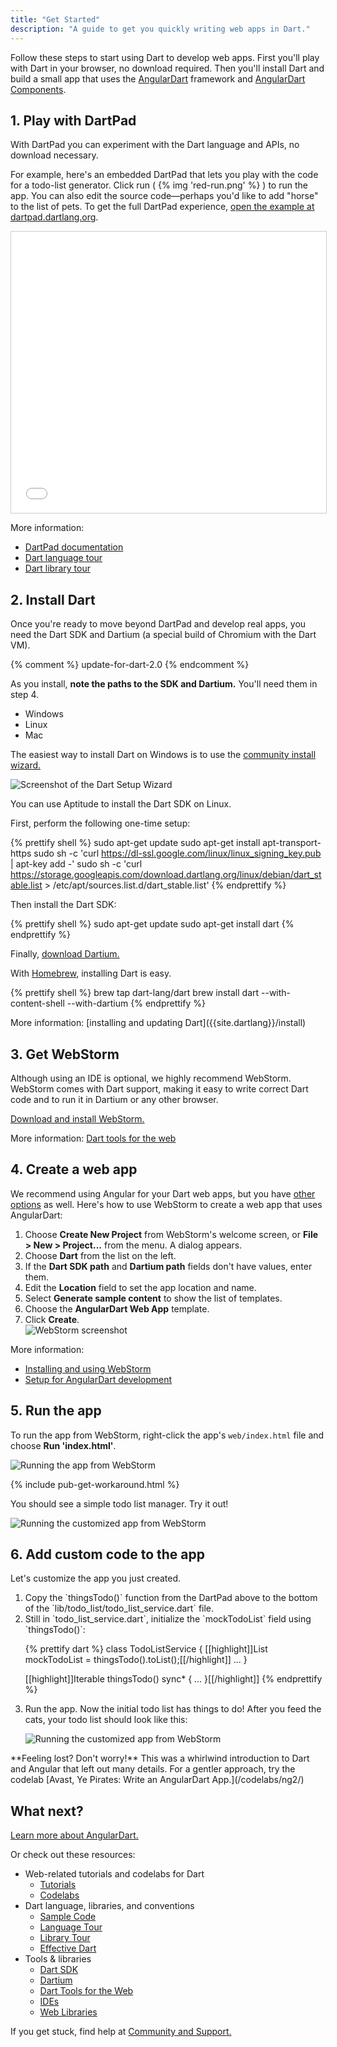 ```yaml
---
title: "Get Started"
description: "A guide to get you quickly writing web apps in Dart."
---
```

Follow these steps to start using Dart to develop web apps.
First you'll play with Dart in your browser, no download required.
Then you'll install Dart and build a small app
that uses the [AngularDart][] framework and [AngularDart Components][].

[AngularDart]: /angular
[AngularDart Components]: /components


## 1. Play with DartPad

With DartPad you can experiment with the Dart language and APIs,
no download necessary.

For example, here's an embedded DartPad that lets you play with
the code for a todo-list generator.
Click run ( {% img 'red-run.png' %} ) to run the app.
You can also edit the source code—perhaps you'd like to add "horse"
to the list of pets. To get the full DartPad experience,
<a href="https://dartpad.dartlang.org/9ab0406003c8ba8c727861c9468ba158"
   target="_blank">open the example at dartpad.dartlang.org</a>.

<iframe
    src="{{site.custom.dartpad.embed-inline-prefix}}?id=9ab0406003c8ba8c727861c9468ba158&verticalRatio=70"
    width="100%"
    height="450px"
    style="border: 1px solid #ccc;">
</iframe>

More information:

* [DartPad documentation]({{site.dartlang}}/tools/dartpad)
* [Dart language tour]({{site.dartlang}}/guides/language/language-tour)
* [Dart library tour]({{site.dartlang}}/guides/libraries/library-tour)


## 2. Install Dart

Once you're ready to move beyond DartPad and develop real apps,
you need the Dart SDK and Dartium (a special build of Chromium with the Dart VM).

{% comment %}
update-for-dart-2.0
{% endcomment %}

As you install, **note the paths to the SDK and Dartium.**
You'll need them in step 4.

<ul class="tabs__top-bar">
    <li class="tab-link current" data-tab="tab-sdk-install-windows">Windows</li>
    <li class="tab-link" data-tab="tab-sdk-install-linux">Linux</li>
    <li class="tab-link" data-tab="tab-sdk-install-mac">Mac</li>
</ul>
<div id="tab-sdk-install-windows" class="tabs__content current" markdown="1">

The easiest way to install Dart on Windows is to use the
<a href="http://www.gekorm.com/dart-windows/" target="_blank">community install wizard.</a>

<img src="images/installer-screenshot-no.png" alt="Screenshot of the Dart Setup Wizard"><br>

</div>
<div id="tab-sdk-install-linux" class="tabs__content" markdown="1">

You can use Aptitude to install the Dart SDK on Linux.

First, perform the following one-time setup:

{% prettify shell %}
sudo apt-get update
sudo apt-get install apt-transport-https
sudo sh -c 'curl https://dl-ssl.google.com/linux/linux_signing_key.pub | apt-key add -'
sudo sh -c 'curl https://storage.googleapis.com/download.dartlang.org/linux/debian/dart_stable.list > /etc/apt/sources.list.d/dart_stable.list'
{% endprettify %}

Then install the Dart SDK:

{% prettify shell %}
sudo apt-get update
sudo apt-get install dart
{% endprettify %}

Finally, [download Dartium.](https://storage.googleapis.com/dart-archive/channels/stable/release/latest/dartium/dartium-linux-x64-release.zip)
</div>
<div id="tab-sdk-install-mac" class="tabs__content" markdown="1">

With [Homebrew](http://brew.sh/),
installing Dart is easy.

{% prettify shell %}
brew tap dart-lang/dart
brew install dart --with-content-shell --with-dartium
{% endprettify %}
</div>
More information:
[installing and updating Dart]({{site.dartlang}}/install)


## 3. Get WebStorm

Although using an IDE is optional, we highly recommend WebStorm.
WebStorm comes with Dart support,
making it easy to write correct Dart code and to run it
in Dartium or any other browser.

<a href="http://www.jetbrains.com/webstorm/download/">Download and install WebStorm.</a>

More information: [Dart tools for the web](/tools)


## 4. Create a web app

We recommend using Angular for your Dart web apps,
but you have [other options](/guides/web-programming) as well.
Here's how to use WebStorm to create a web app that uses AngularDart:

1. Choose **Create New Project** from WebStorm's welcome screen,
   or **File > New > Project...** from the menu.  A dialog appears.
1. Choose **Dart** from the list on the left.
1. If the **Dart SDK path** and **Dartium path** fields don't have values, enter them.
1. Edit the **Location** field to set the app location and name.
1. Select **Generate sample content** to show the list of templates.
1. Choose the **AngularDart Web App** template.
1. Click **Create**.<br clear>
![WebStorm screenshot](images/create-ng2-project.png)

More information:

* [Installing and using WebStorm](/tools/webstorm)
* [Setup for AngularDart development](/angular/guide/setup)

## 5. Run the app

To run the app from WebStorm, right-click the app's `web/index.html` file and choose
**Run 'index.html'**.

![Running the app from WebStorm](images/run-app-in-ws.png)

{% include pub-get-workaround.html %}

You should see a simple todo list manager. Try it out!

![Running the customized app from WebStorm](images/run-app.png)

## 6. Add custom code to the app

Let's customize the app you just created.

<ol markdown="1">
<li markdown="1">
  Copy the `thingsTodo()` function from the DartPad above
  to the bottom of the `lib/todo_list/todo_list_service.dart` file.
</li>

<li markdown="1">
  Still in `todo_list_service.dart`, initialize the `mockTodoList` field using
  `thingsTodo()`:

{% prettify dart %}
class TodoListService {
  [[highlight]]List<String> mockTodoList = thingsTodo().toList();[[/highlight]]
  ...
}

[[highlight]]Iterable<String> thingsTodo() sync* { ... }[[/highlight]]
{% endprettify %}
</li>

<li markdown="1">
  Run the app. Now the initial todo list has things to do!
  After you feed the cats, your todo list should look like this:

  ![Running the customized app from WebStorm](images/run-customized-app.png)
</li>
</ol>


<aside class="alert alert-info" markdown="1">
**Feeling lost? Don't worry!**
This was a whirlwind introduction to Dart and Angular
that left out many details.
For a gentler approach, try the codelab
[Avast, Ye Pirates: Write an AngularDart App.](/codelabs/ng2/)
</aside>


## What next?

[Learn more about AngularDart.](/angular)

Or check out these resources:

* Web-related tutorials and codelabs for Dart
  * [Tutorials](/tutorials)
  * [Codelabs](/codelabs)
* Dart language, libraries, and conventions
  * [Sample Code]({{site.dartlang}}/samples)
  * [Language Tour]({{site.dartlang}}/guides/language/language-tour)
  * [Library Tour]({{site.dartlang}}/guides/libraries/library-tour)
  * [Effective Dart]({{site.dartlang}}/guides/language/effective-dart)
* Tools & libraries
  * [Dart SDK]({{site.dartlang}}/tools/sdk)
  * [Dartium](/tools/dartium)
  * [Dart Tools for the Web](/tools)
  * [IDEs]({{site.dartlang}}/tools#ides)
  * [Web Libraries](/guides/web-programming)

If you get stuck, find help at [Community and Support.](/community)
